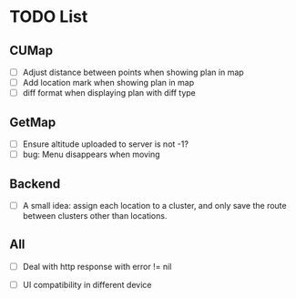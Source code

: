 # TODO List

## CUMap

- [ ] Adjust distance between points when showing plan in map
- [ ] Add location mark when showing plan in map
- [ ] diff format when displaying plan with diff type

## GetMap

- [ ] Ensure altitude uploaded to server is not -1?
- [ ] bug: Menu disappears when moving

## Backend

- [ ] A small idea: assign each location to a cluster, and only save the route between clusters other than locations.

## All

- [ ] Deal with http response with error != nil
- [ ] UI compatibility in different device

